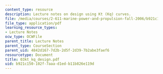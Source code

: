 ```yaml
---
content_type: resource
description: Lecture notes on design using Kt (Kq) curves.
file: /media/courses/2-611-marine-power-and-propulsion-fall-2006/b921c150102f7aaad1edb11b826e119d_03kt_kq_design.pdf
file_type: application/pdf
learning_resource_types:
- Lecture Notes
ocw_type: OCWFile
parent_title: Lecture Notes
parent_type: CourseSection
parent_uid: 4842d167-7d2b-2d5f-2d39-7b2abe3faef6
resourcetype: Document
title: 03kt_kq_design.pdf
uid: b921c150-102f-7aaa-d1ed-b11b826e119d
---
```

